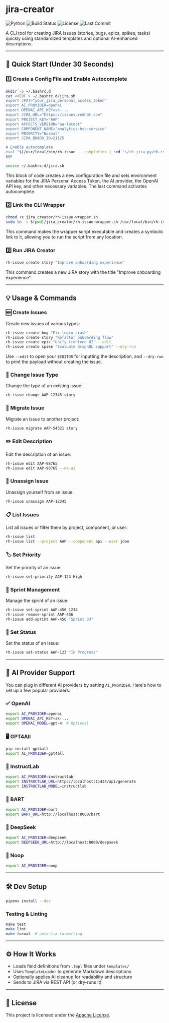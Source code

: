 # jira-creator

![Python](https://img.shields.io/badge/python-3.8%2B-blue)
![Build Status](https://github.com/dmzoneill/jira-creator/actions/workflows/main.yml/badge.svg)
![License](https://img.shields.io/github/license/dmzoneill/jira-creator.svg)
![Last Commit](https://img.shields.io/github/last-commit/dmzoneill/jira-creator.svg)

A CLI tool for creating JIRA issues (stories, bugs, epics, spikes, tasks) quickly using standardized templates and optional AI-enhanced descriptions.

---

## 🚀 Quick Start (Under 30 Seconds)

### 1️⃣ Create a Config File and Enable Autocomplete

```bash
mkdir -p ~/.bashrc.d
cat <<EOF > ~/.bashrc.d/jira.sh
export JPAT="your_jira_personal_access_token"
export AI_PROVIDER=openai
export OPENAI_API_KEY=sk-...
export JIRA_URL="https://issues.redhat.com"
export PROJECT_KEY="AAP"
export AFFECTS_VERSION="aa-latest"
export COMPONENT_NAME="analytics-hcc-service"
export PRIORITY="Normal"
export JIRA_BOARD_ID=21125

# Enable autocomplete
eval "$(/usr/local/bin/rh-issue --_completion | sed 's/rh_jira.py/rh-issue/')"
EOF

source ~/.bashrc.d/jira.sh
```

This block of code creates a new configuration file and sets environment variables for the JIRA Personal Access Token, the AI provider, the OpenAI API key, and other necessary variables. The last command activates autocomplete.

### 2️⃣ Link the CLI Wrapper

```bash
chmod +x jira_creator/rh-issue-wrapper.sh
sudo ln -s $(pwd)/jira_creator/rh-issue-wrapper.sh /usr/local/bin/rh-issue
```

This command makes the wrapper script executable and creates a symbolic link to it, allowing you to run the script from any location.

### 3️⃣ Run JIRA Creator

```bash
rh-issue create story "Improve onboarding experience"
```

This command creates a new JIRA story with the title "Improve onboarding experience".

---

## 💡 Usage & Commands

### 🆕 Create Issues

Create new issues of various types:

```bash
rh-issue create bug "Fix login crash"
rh-issue create story "Refactor onboarding flow"
rh-issue create epic "Unify frontend UI" --edit
rh-issue create spike "Evaluate GraphQL support" --dry-run
```

Use `--edit` to open your `$EDITOR` for inputting the description, and `--dry-run` to print the payload without creating the issue.

### 🔁 Change Issue Type

Change the type of an existing issue:

```bash
rh-issue change AAP-12345 story
```

### 🔁 Migrate Issue

Migrate an issue to another project:

```bash
rh-issue migrate AAP-54321 story
```

### ✏️ Edit Description

Edit the description of an issue:

```bash
rh-issue edit AAP-98765
rh-issue edit AAP-98765 --no-ai
```

### 🧍 Unassign Issue

Unassign yourself from an issue:

```bash
rh-issue unassign AAP-12345
```

### 📋 List Issues

List all issues or filter them by project, component, or user:

```bash
rh-issue list
rh-issue list --project AAP --component api --user jdoe
```

### 🏷️ Set Priority

Set the priority of an issue:

```bash
rh-issue set-priority AAP-123 High
```

### 📅 Sprint Management

Manage the sprint of an issue:

```bash
rh-issue set-sprint AAP-456 1234
rh-issue remove-sprint AAP-456
rh-issue add-sprint AAP-456 "Sprint 33"
```

### 🚦 Set Status

Set the status of an issue:

```bash
rh-issue set-status AAP-123 "In Progress"
```

---

## 🤖 AI Provider Support

You can plug in different AI providers by setting `AI_PROVIDER`. Here's how to set up a few popular providers:

### ✅ OpenAI

```bash
export AI_PROVIDER=openai
export OPENAI_API_KEY=sk-...
export OPENAI_MODEL=gpt-4  # Optional
```

### 🖥 GPT4All

```bash
pip install gpt4all
export AI_PROVIDER=gpt4all
```

### 🧪 InstructLab

```bash
export AI_PROVIDER=instructlab
export INSTRUCTLAB_URL=http://localhost:11434/api/generate
export INSTRUCTLAB_MODEL=instructlab
```

### 🧠 BART

```bash
export AI_PROVIDER=bart
export BART_URL=http://localhost:8000/bart
```

### 🧠 DeepSeek

```bash
export AI_PROVIDER=deepseek
export DEEPSEEK_URL=http://localhost:8000/deepseek
```

### 🪫 Noop

```bash
export AI_PROVIDER=noop
```

---

## 🛠 Dev Setup

```bash
pipenv install --dev
```

### Testing & Linting

```bash
make test
make lint
make format  # auto-fix formatting
```

---

## ⚙️ How It Works

- Loads field definitions from `.tmpl` files under `templates/`
- Uses `TemplateLoader` to generate Markdown descriptions
- Optionally applies AI cleanup for readability and structure
- Sends to JIRA via REST API (or dry-runs it)

---

## 📜 License

This project is licensed under the [Apache License](./LICENSE).